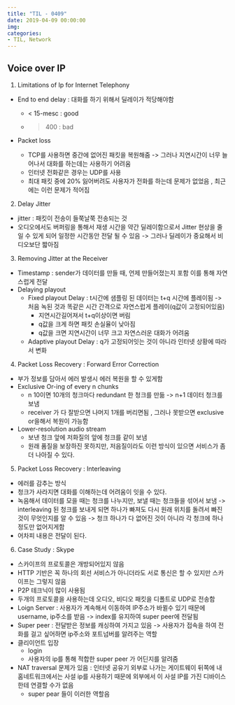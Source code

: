 ```yaml
---
title: "TIL - 0409"
date: 2019-04-09 00:00:00
img:
categories:
- TIL, Network
---
```


## Voice over IP

1. Limitations of Ip for Internet Telephony
- End to end delay : 대화를 하기 위해서 딜레이가 적당해야함
    - < 15-mesc : good
    - > 400 : bad

- Packet loss
    - TCP를 사용하면 중간에 없어진 패킷을 복원해줌 -> 그러나 지연시간이 너무 늘어나서 대화를 하는데는 사용하기 어려움
    - 인터넷 전화같은 경우는 UDP를 사용
    - 최대 패킷 중에 20% 잃어버려도 사용자가 전화를 하는데 문제가 없었음 , 최근에는 이런 문제가 적어짐

2. Delay Jitter
- jitter : 패킷이 전송이 들쭉날쭉 전송되는 것
- 오디오에서도 버퍼링을 통해서 재생 시간을 약간 딜레이함으로서 Jitter 현상을 줄일 수 있게 되어 일정한 시간동안 전달 될 수 있음 -> 그러나 딜레이가 중요해서 비디오보단 짧아짐

3. Removing Jitter at the Receiver
- Timestamp : sender가 데이터를 만들 때, 언제 만들어졌는지 포함 이를 통해 자연스럽게 전달
- Delaying playout
    - Fixed playout Delay : t시간에 샘플링 된 데이터는 t+q 시간에 플레이됨 -> 처음 녹된 것과 똑같은 시간 간격으로 자연스럽게 플레이(q값이 고정되어있음)
        - 지연시간길어져서 t+q이상이면 버림
        - q값을 크게 하면 패킷 손실율이 낮아짐
        - q값을 크면 지연시간이 너무 크고 자연스러운 대화가 어려움
    - Adaptive playout Delay : q가 고정되어잇는 것이 아니라 인터넷 상황에 따라서 변화

4. Packet Loss Recovery : Forward Error Correction
- 부가 정보를 담아서 에러 발생시 에러 복원을 할 수 있게함
- Exclusive Or-ing of every n chunks
    - n 10이면 10개의 청크마다 redundant 한 청크를 만듦 -> n+1 데이터 청크를 보냄
    - receiver 가 다 잘받으면 나머지 1개를 버리면됨 , 그러나 못받으면 exclusive or을해서 복원이 가능함
- Lower-resolution audio stream
    - 보낸 청크 앞에 저화질의 앞에 청크를 같이 보냄
    - 원래 품질을 보장하진 못하지만, 저음질이라도 이런 방식이 있으면 서비스가 좀더 나아질 수 있다.

5. Packet Loss Recovery : Interleaving
- 에러를 감추는 방식
- 청크가 사라지면 대화를 이해하는데 어려움이 잇을 수 있다.
- 녹음해서 데이터를 모을 때는 청크를 나누지만, 보낼 때는 청크들을 섞어서 보냄 -> interleaving 된 청크를 보내게 되면 하나가 빠져도 다시 원래 위치를 돌려서 빠진 것이 무엇인지를 알 수 있음 -> 청크 하나가 다 없어진 것이 아니라 각 청크에 하나정도만 없어지게함
- 어차피 내용은 전달이 된다.

6. Case Study : Skype
- 스카이프의 프로토콜은 개방되어있지 않음
- HTTP 기반은 꼭 하나의 회선 서비스가 아니더라도 서로 통신은 할 수 있지만 스카이프는 그렇지 않음
- P2P 테크닉이 많이 사용됨
- 두개의 프로토콜을 사용하는데 오디오, 비디오 패킷을 디폴트로 UDP로 전송함
- Loign Server : 사용자가 계속해서 이동하여 IP주소가 바뀔수 있기 때문에 username, ip주소를 받음 -> index를 유지하여 super peer에 전달됨
- Super peer : 전달받은 정보를 캐싱하여 가지고 있음 -> 사용자가 접속을 하여 전화를 걸고 싶어하면 ip주소와 포트넘버를 알려주는 역할
- 클리이언트 입장  
    - login
    - 사용자의 ip를 통해 적합한 super peer 가 어딘지를 알려줌
- NAT traversal 문제가 있음 : 인터넷 공유기 외부로 나가는 게이트웨이 뒤쪽에 내홈네트워크에서는 사설 ip를 사용하기 때문에 외부에서 이 사설 IP를 가진 디바이스한테 연결할 수가 없음
    - super pear 들이 이러한 역할음
  
